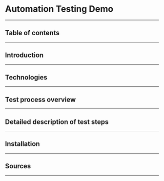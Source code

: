 # Automation Testing Demo
-------------------------
## Table of contents
-------------------------
## Introduction
-------------------------
## Technologies
-------------------------
## Test process overview
-------------------------
## Detailed description of test steps
-------------------------
## Installation
-------------------------
## Sources
-------------------------
